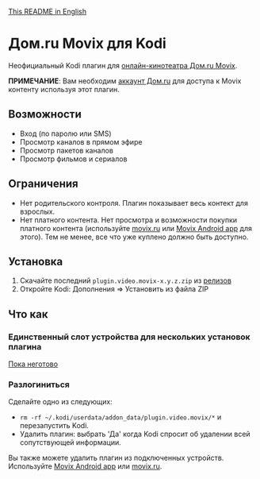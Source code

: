 [This README in English](README.en.md)

# Дом&#46;ru Movix для Kodi

Неофициальный Kodi плагин для [онлайн-кинотеатра Дом.ru Movix](https://movix.ru/).

**ПРИМЕЧАНИЕ**: Вам необходим [аккаунт Дом.ru](https://domru.ru/request) для доступа к Movix контенту используя этот плагин.

## Возможности

* Вход (по паролю или SMS)
* Просмотр каналов в прямом эфире
* Просмотр пакетов каналов
* Просмотр фильмов и сериалов

## Ограничения

* Нет родительского контроля. Плагин показывает весь контект для взрослых.
* Нет платного контента. Нет просмотра и возможности покупки платного контента 
(используйте [movix.ru](https://movix.ru) или
[Movix Android app](https://play.google.com/store/apps/details?id=com.ertelecom.domrutv) для этого).
Тем не менее, все что уже куплено должно быть доступно.

## Установка

1. Скачайте последний `plugin.video.movix-x.y.z.zip` из
[релизов](https://github.com/crabvk/plugin.video.movix/releases)
2. Откройте Kodi: Дополнения ⇒ Установить из файла ZIP

## Что как

### Единственный слот устройства для нескольких установок плагина

[Пока неготово](https://github.com/crabvk/plugin.video.movix/projects/1#card-36378995)

### Разлогиниться

Сделайте одно из следующих:

* `rm -rf ~/.kodi/userdata/addon_data/plugin.video.movix/*` и перезапустить Kodi.
* Удалить плагин: выбрать 'Да' когда Kodi спросит об удалении всей сопутствующей информации.

Вы также можете удалить плагин из подключенных устройств. Используйте
[Movix Android app](https://play.google.com/store/apps/details?id=com.ertelecom.domrutv)
или [movix.ru](https://movix.ru/profile/connected-devices).
